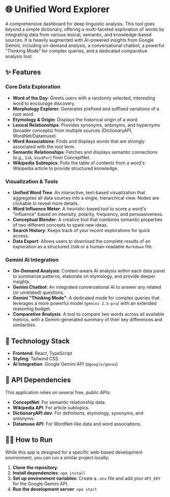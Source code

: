 # 🌐 Unified Word Explorer

A comprehensive dashboard for deep linguistic analysis. This tool goes beyond a simple dictionary, offering a multi-faceted exploration of words by integrating data from various lexical, semantic, and knowledge-based sources. It is heavily augmented with AI-powered insights from Google Gemini, including on-demand analysis, a conversational chatbot, a powerful "Thinking Mode" for complex queries, and a dedicated comparative analysis tool.

## ✨ Features

### Core Data Exploration
- **Word of the Day**: Greets users with a randomly selected, interesting word to encourage discovery.
- **Morphology Explorer**: Generates prefixed and suffixed variations of a root word.
- **Etymology & Origin**: Displays the historical origin of a word.
- **Lexical Relationships**: Provides synonyms, antonyms, and hypernyms (broader concepts) from multiple sources (DictionaryAPI, WordNet/Datamuse).
- **Word Associations**: Finds and displays words that are strongly associated with the root term.
- **Semantic Relationships**: Fetches and displays semantic connections (e.g., `IsA`, `UsedFor`) from ConceptNet.
- **Wikipedia Subtopics**: Pulls the table of contents from a word's Wikipedia article to provide structured knowledge.

### Visualization & Tools
- **Unified Word Tree**: An interactive, text-based visualization that aggregates all data sources into a single, hierarchical view. Nodes are clickable to reveal more details.
- **Word Influence Meter**: A heuristic-based tool to score a word's "influence" based on intensity, polarity, frequency, and persuasiveness.
- **Conceptual Blender**: A creative tool that combines semantic properties of two different concepts to spark new ideas.
- **Search History**: Keeps track of your recent explorations for quick access.
- **Data Export**: Allows users to download the complete results of an exploration as a structured `JSON` or a human-readable `Markdown` file.

### Gemini AI Integration
- **On-Demand Analysis**: Context-aware AI analysis within each data panel to summarize patterns, elaborate on etymology, and provide deeper insights.
- **Gemini Chatbot**: An integrated conversational AI to answer any related (or unrelated) questions.
- **Gemini "Thinking Mode"**: A dedicated mode for complex queries that leverages a more powerful model (`gemini-2.5-pro`) with an extended reasoning budget.
- **Comparative Analysis**: A tool to compare two words across all available metrics, with a Gemini-generated summary of their key differences and similarities.

## 🚀 Technology Stack

- **Frontend**: React, TypeScript
- **Styling**: Tailwind CSS
- **AI Integration**: Google Gemini API (`@google/genai`)

## 🔗 API Dependencies

This application relies on several free, public APIs:

- **ConceptNet**: For semantic relationship data.
- **Wikipedia API**: For article subtopics.
- **DictionaryAPI.dev**: For definitions, etymology, synonyms, and antonyms.
- **Datamuse API**: For WordNet-like data and word associations.

## 🏃‍♀️ How to Run

While this app is designed for a specific web-based development environment, you can run a similar project locally:

1.  **Clone the repository.**
2.  **Install dependencies**: `npm install`
3.  **Set up environment variables**: Create a `.env` file and add your `API_KEY` for the Google Gemini API.
4.  **Run the development server**: `npm start`
